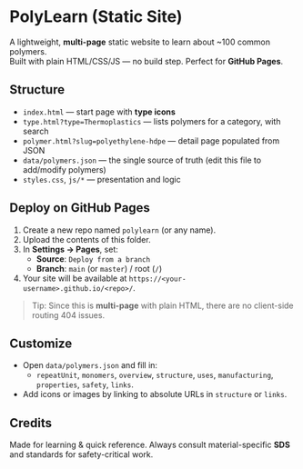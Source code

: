 
# PolyLearn (Static Site)

A lightweight, **multi-page** static website to learn about ~100 common polymers.  
Built with plain HTML/CSS/JS — no build step. Perfect for **GitHub Pages**.

## Structure
- `index.html` — start page with **type icons**
- `type.html?type=Thermoplastics` — lists polymers for a category, with search
- `polymer.html?slug=polyethylene-hdpe` — detail page populated from JSON
- `data/polymers.json` — the single source of truth (edit this file to add/modify polymers)
- `styles.css`, `js/*` — presentation and logic

## Deploy on GitHub Pages
1. Create a new repo named `polylearn` (or any name).
2. Upload the contents of this folder.
3. In **Settings → Pages**, set:
   - **Source**: `Deploy from a branch`
   - **Branch**: `main` (or `master`) / root (`/`)
4. Your site will be available at `https://<your-username>.github.io/<repo>/`.

> Tip: Since this is **multi-page** with plain HTML, there are no client-side routing 404 issues.

## Customize
- Open `data/polymers.json` and fill in:
  - `repeatUnit`, `monomers`, `overview`, `structure`, `uses`, `manufacturing`, `properties`, `safety`, `links`.
- Add icons or images by linking to absolute URLs in `structure` or `links`.

## Credits
Made for learning & quick reference. Always consult material-specific **SDS** and standards for safety-critical work.
